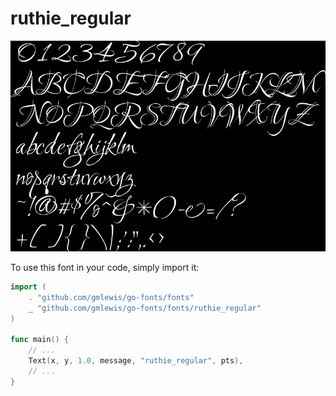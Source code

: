 # ruthie_regular

![ruthie_regular](ruthie_regular.png)

To use this font in your code, simply import it:

```go
import (
	. "github.com/gmlewis/go-fonts/fonts"
	_ "github.com/gmlewis/go-fonts/fonts/ruthie_regular"
)

func main() {
	// ...
	Text(x, y, 1.0, message, "ruthie_regular", pts),
	// ...
}
```
